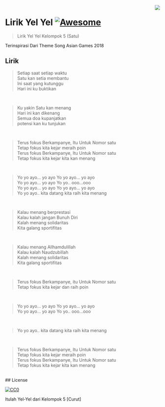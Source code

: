 <img src="icon.png" align="right" />

# Lirik Yel Yel [![Awesome](https://cdn.rawgit.com/sindresorhus/awesome/d7305f38d29fed78fa85652e3a63e154dd8e8829/media/badge.svg)](https://github.com/rhnprmd/yelyel)
> Lirik Yel Yel Kelompok 5 (Satu)

Terinspirasi Dari Theme Song Asian Games 2018
## Lirik


> Setiap saat setiap waktu <br>
> Satu kan setia membantu<br>
> Ini saat yang kutunggu<br>
> Hari ini ku buktikan<br>

<br>

> Ku yakin Satu kan menang <br>
> Hari ini kan dikenang<br>
> Semua doa kupanjatkan<br>
> potensi kan ku tunjukan<br>

<br>

> Terus fokus Berkampanye, Itu Untuk Nomor satu <br>
> Tetap fokus kita kejar meraih poin<br>
> Terus fokus Berkampanye, Itu Untuk Nomor satu<br>
> Tetap fokus kita kejar kita kan menang<br>

<br>

> Yo yo ayo… yo ayo Yo yo ayo… yo ayo <br>
> Yo yo ayo… yo ayo Yo yo.. ooo…ooo<br>
> Yo yo ayo… yo ayo Yo yo ayo… yo ayo<br>
> Yo yo ayo.. kita datang kita raih kita menang<br>

<br>

> Kalau menang berprestasi <br>
> Kalau kalah jangan Bunuh Diri<br>
> Kalah menang solidaritas<br>
> Kita galang sportifitas<br>

<br>

> Kalau menang Allhamdulillah<br>
> Kalau kalah Naudzubillah<br>
> Kalah menang solidaritas<br>
> Kita galang sportifitas<br>

<br>

> Terus fokus Berkampanye, itu Untuk Nomor satu <br>
> Tetap fokus kita kejar dan raih poin<br>

<br>

> Yo yo ayo… yo ayo Yo yo ayo… yo ayo <br>
> Yo yo ayo… yo ayo Yo yo.. ooo…ooo<br>

 <br>

> Yo yo ayo.. kita datang kita raih kita menang <br>

<br>

> Terus fokus Berkampanye, Itu Untuk Nomor satu <br>
> Tetap fokus kita kejar meraih poin<br>
> Terus fokus Berkampanye, Itu Untuk Nomor satu<br>
> Tetap fokus kita kejar kita kan menang<br>

<br>
## License

[![CC0](https://licensebuttons.net/p/zero/1.0/88x31.png)](https://creativecommons.org/publicdomain/zero/1.0/)

Itulah Yel-Yel dari Kelompok 5 [Curut]
